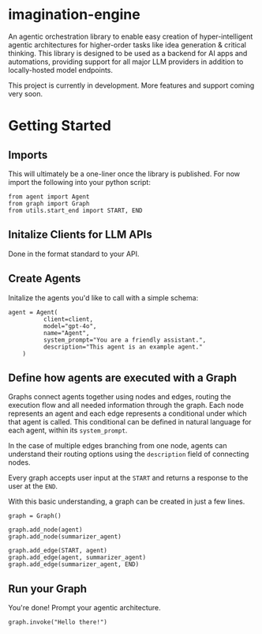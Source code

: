 # imagination-engine
An agentic orchestration library to enable easy creation of hyper-intelligent agentic architectures for higher-order tasks like idea generation &amp; critical thinking. This library is designed to be used as a backend for AI apps and automations, providing support for all major LLM providers in addition to locally-hosted model endpoints.

This project is currently in development. More features and support coming very soon.

# Getting Started
## Imports
This will ultimately be a one-liner once the library is published. For now import the following into your python script:
  ```
  from agent import Agent
  from graph import Graph
  from utils.start_end import START, END
  ```

## Initalize Clients for LLM APIs
Done in the format standard to your API.

## Create Agents
Initalize the agents you'd like to call with a simple schema:
```
agent = Agent(
          client=client, 
          model="gpt-4o", 
          name="Agent", 
          system_prompt="You are a friendly assistant.",
          description="This agent is an example agent."
    )
```

## Define how agents are executed with a Graph
Graphs connect agents together using nodes and edges, routing the execution flow and all needed information through the graph. Each node represents an agent and each edge represents a conditional under which that agent is called. This conditional can be defined in natural language for each agent, within its `system_prompt`. 

In the case of multiple edges branching from one node, agents can understand their routing options using the `description` field of connecting nodes.

Every graph accepts user input at the `START` and returns a response to the user at the `END`.

With this basic understanding, a graph can be created in just a few lines.
```
graph = Graph()

graph.add_node(agent)
graph.add_node(summarizer_agent)

graph.add_edge(START, agent)
graph.add_edge(agent, summarizer_agent)
graph.add_edge(summarizer_agent, END)
```

## Run your Graph
You're done! Prompt your agentic architecture.
```
graph.invoke("Hello there!")
```
